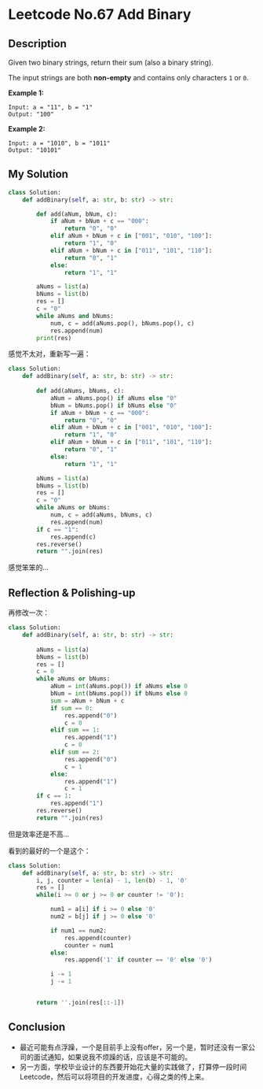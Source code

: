 # Leetcode No.67 Add Binary

## Description

Given two binary strings, return their sum (also a binary string).

The input strings are both **non-empty** and contains only characters `1` or `0`.

**Example 1:**

```
Input: a = "11", b = "1"
Output: "100"
```

**Example 2:**

```
Input: a = "1010", b = "1011"
Output: "10101"
```

## My Solution

```python
class Solution:
    def addBinary(self, a: str, b: str) -> str:

        def add(aNum, bNum, c):
            if aNum + bNum + c == "000":
                return "0", "0"
            elif aNum + bNum + c in ["001", "010", "100"]:
                return "1", "0"
            elif aNum + bNum + c in ["011", "101", "110"]:
                return "0", "1"
            else:
                return "1", "1"

        aNums = list(a)
        bNums = list(b)
        res = []
        c = "0"
        while aNums and bNums:
            num, c = add(aNums.pop(), bNums.pop(), c)
            res.append(num)
        print(res)
```

感觉不太对，重新写一遍：

```python
class Solution:
    def addBinary(self, a: str, b: str) -> str:
        
        def add(aNums, bNums, c):
            aNum = aNums.pop() if aNums else "0"
            bNum = bNums.pop() if bNums else "0"
            if aNum + bNum + c == "000":
                return "0", "0"
            elif aNum + bNum + c in ["001", "010", "100"]:
                return "1", "0"
            elif aNum + bNum + c in ["011", "101", "110"]:
                return "0", "1"
            else:
                return "1", "1"

        aNums = list(a)
        bNums = list(b)
        res = []
        c = "0"
        while aNums or bNums:
            num, c = add(aNums, bNums, c)
            res.append(num)
        if c == "1":
            res.append(c)
        res.reverse()
        return "".join(res)
```

感觉笨笨的...

## Reflection & Polishing-up

再修改一次：

```python
class Solution:
    def addBinary(self, a: str, b: str) -> str:
        
        aNums = list(a)
        bNums = list(b)
        res = []
        c = 0
        while aNums or bNums:
            aNum = int(aNums.pop()) if aNums else 0
            bNum = int(bNums.pop()) if bNums else 0
            sum = aNum + bNum + c
            if sum == 0:
                res.append("0")
                c = 0
            elif sum == 1:
                res.append("1")
                c = 0
            elif sum == 2:
                res.append("0")
                c = 1
            else:
                res.append("1")
                c = 1
        if c == 1:
            res.append("1")
        res.reverse()
        return "".join(res)
```

但是效率还是不高...

看到的最好的一个是这个：

```python
class Solution:
    def addBinary(self, a: str, b: str) -> str:
        i, j, counter = len(a) - 1, len(b) - 1, '0'
        res = []
        while(i >= 0 or j >= 0 or counter != '0'):

            num1 = a[i] if i >= 0 else '0'
            num2 = b[j] if j >= 0 else '0'

            if num1 == num2:
                res.append(counter)
                counter = num1
            else:
                res.append('1' if counter == '0' else '0')

            i -= 1 
            j -= 1 


        return ''.join(res[::-1])
```

## Conclusion

- 最近可能有点浮躁，一个是目前手上没有offer，另一个是，暂时还没有一家公司的面试通知，如果说我不烦躁的话，应该是不可能的。
- 另一方面，学校毕业设计的东西要开始花大量的实践做了，打算停一段时间Leetcode，然后可以将项目的开发进度，心得之类的传上来。